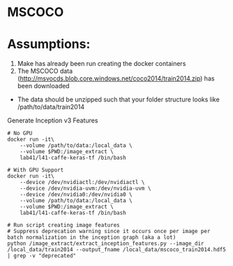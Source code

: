 # MSCOCO

# Assumptions:
1. Make has already been run creating the docker containers
2. The MSCOCO data (http://msvocds.blob.core.windows.net/coco2014/train2014.zip) has been downloaded
  * The data should be unzipped such that your folder structure looks like /path/to/data/train2014



Generate Inception v3 Features
```
# No GPU
docker run -it\
    --volume /path/to/data:/local_data \
    --volume $PWD:/image_extract \
    lab41/l41-caffe-keras-tf /bin/bash

# With GPU Support
docker run -it\
    --device /dev/nvidiactl:/dev/nvidiactl \
    --device /dev/nvidia-uvm:/dev/nvidia-uvm \
    --device /dev/nvidia0:/dev/nvidia0 \
    --volume /path/to/data:/local_data \
    --volume $PWD:/image_extract \
    lab41/l41-caffe-keras-tf /bin/bash

# Run script creating image features
# Suppress deprecation warning since it occurs once per image per batch normalization in the inception graph (aka a lot)
python /image_extract/extract_inception_features.py --image_dir /local_data/train2014 --output_fname /local_data/mscoco_train2014.hdf5 | grep -v "deprecated"
```

